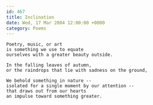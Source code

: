 ```yaml
---
id: 467
title: Inclination
date: Wed, 17 Mar 2004 12:00:00 +0000
category: Poems
---
```


    Poetry, music, or art  
    is something we use to equate  
    ourselves with a greater beauty outside.

    In the falling leaves of autumn,  
    or the raindrops that lie with sadness on the ground,

    We behold something in nature --  
    isolated for a single moment by our attention --  
    that draws out from our hearts  
    an impulse toward something greater.



